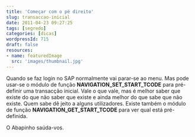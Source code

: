```yaml
---
title: 'Começar com o pé direito'
slug: transaccao-inicial
date: 2011-04-23 09:27:25
tags: [segredo]
categories: [dicas]
wordpressId: 715
draft: false
resources:
- name: featuredImage
  src: 'images/thumbnail.jpg'
---
```

Quando se faz login no SAP normalmente vai parar-se ao menu. Mas pode usar-se o módulo de função **NAVIGATION_SET_START_TCODE** para pré-definir uma transacção inicial. Vale o que vale, mas é melhor saber que existe do que não saber que existe e ainda melhor do que sabe que não existe. Quem sabe dê jeito a alguns utilizadores. Existe também o módulo de função **NAVIGATION_GET_START_TCODE** para ver qual está pré-definida.

O Abapinho saúda-vos.
